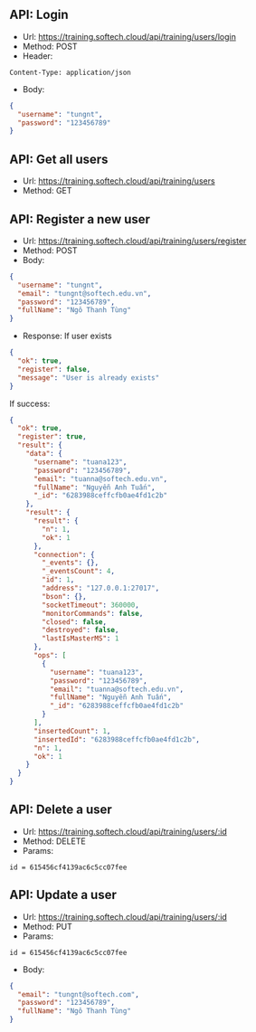 ## API: Login

- Url: https://training.softech.cloud/api/training/users/login
- Method: POST
- Header:

```
Content-Type: application/json
```

- Body:

```json
{
  "username": "tungnt",
  "password": "123456789"
}
```

## API: Get all users

- Url: https://training.softech.cloud/api/training/users
- Method: GET

## API: Register a new user

- Url: https://training.softech.cloud/api/training/users/register
- Method: POST
- Body:

```json
{
  "username": "tungnt",
  "email": "tungnt@softech.edu.vn",
  "password": "123456789",
  "fullName": "Ngô Thanh Tùng"
}
```

- Response:
  If user exists

```json
{
  "ok": true,
  "register": false,
  "message": "User is already exists"
}
```

If success:

```json
{
  "ok": true,
  "register": true,
  "result": {
    "data": {
      "username": "tuana123",
      "password": "123456789",
      "email": "tuanna@softech.edu.vn",
      "fullName": "Nguyễn Anh Tuấn",
      "_id": "6283988ceffcfb0ae4fd1c2b"
    },
    "result": {
      "result": {
        "n": 1,
        "ok": 1
      },
      "connection": {
        "_events": {},
        "_eventsCount": 4,
        "id": 1,
        "address": "127.0.0.1:27017",
        "bson": {},
        "socketTimeout": 360000,
        "monitorCommands": false,
        "closed": false,
        "destroyed": false,
        "lastIsMasterMS": 1
      },
      "ops": [
        {
          "username": "tuana123",
          "password": "123456789",
          "email": "tuanna@softech.edu.vn",
          "fullName": "Nguyễn Anh Tuấn",
          "_id": "6283988ceffcfb0ae4fd1c2b"
        }
      ],
      "insertedCount": 1,
      "insertedId": "6283988ceffcfb0ae4fd1c2b",
      "n": 1,
      "ok": 1
    }
  }
}
```

## API: Delete a user

- Url: https://training.softech.cloud/api/training/users/:id
- Method: DELETE
- Params:

```
id = 615456cf4139ac6c5cc07fee
```

## API: Update a user

- Url: https://training.softech.cloud/api/training/users/:id
- Method: PUT
- Params:

```
id = 615456cf4139ac6c5cc07fee
```

- Body:

```json
{
  "email": "tungnt@softech.com",
  "password": "123456789",
  "fullName": "Ngô Thanh Tùng"
}
```
